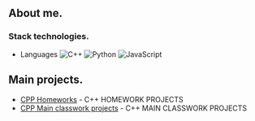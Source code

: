 ## About me.
### Stack technologies.
- Languages
![C++](https://img.shields.io/badge/c++-%2300599C.svg?style=for-the-badge&logo=c%2B%2B&logoColor=white) ![Python](https://img.shields.io/badge/python-3670A0?style=for-the-badge&logo=python&logoColor=ffdd54) ![JavaScript](https://img.shields.io/badge/javascript-%23323330.svg?style=for-the-badge&logo=javascript&logoColor=%23F7DF1E)




## Main projects. 
- [CPP Homeworks](https://github.com/Infinity164/CPP_HW) - C++ HOMEWORK PROJECTS
- [CPP Main classwork projects](https://github.com/Infinity164/cppFuncProjects) - C++ MAIN CLASSWORK PROJECTS
